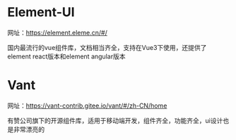 # Element-UI

网址：https://element.eleme.cn/#/

国内最流行的vue组件库，文档相当齐全，支持在Vue3下使用，还提供了element react版本和element angular版本

# Vant

网址：https://vant-contrib.gitee.io/vant/#/zh-CN/home

有赞公司旗下的开源组件库，适用于移动端开发，组件齐全，功能齐全，ui设计也是非常漂亮的



